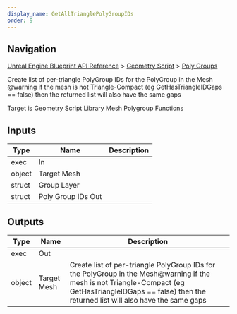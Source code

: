 ```yaml
---
display_name: GetAllTrianglePolyGroupIDs
order: 9
---
```

## Navigation

[Unreal Engine Blueprint API Reference](https://dev.epicgames.com/documentation/en-us/unreal-engine/BlueprintAPI) > [Geometry Script](https://dev.epicgames.com/documentation/en-us/unreal-engine/BlueprintAPI/GeometryScript) > [Poly Groups](https://dev.epicgames.com/documentation/en-us/unreal-engine/BlueprintAPI/GeometryScript/PolyGroups)

Create list of per-triangle PolyGroup IDs for the PolyGroup in the Mesh
@warning if the mesh is not Triangle-Compact (eg GetHasTriangleIDGaps == false) then the returned list will also have the same gaps

Target is Geometry Script Library Mesh Polygroup Functions

## Inputs

| Type | Name | Description |
| --- | --- | --- |
| exec | In |  |
| object | Target Mesh |  |
| struct | Group Layer |  |
| struct | Poly Group IDs Out |  |

## Outputs

| Type | Name | Description |
| --- | --- | --- |
| exec | Out |  |
| object | Target Mesh | Create list of per-triangle PolyGroup IDs for the PolyGroup in the Mesh@warning if the mesh is not Triangle-Compact (eg GetHasTriangleIDGaps == false) then the returned list will also have the same gaps |
